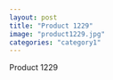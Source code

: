 ```yaml
---
layout: post
title: "Product 1229"
image: "product1229.jpg"
categories: "category1"
---
```

Product 1229
